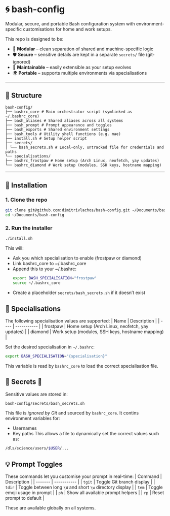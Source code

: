 # 🌀 bash-config

Modular, secure, and portable Bash configuration system with environment-specific customisations for home and work setups.

This repo is designed to be:

- 🧩 **Modular** – clean separation of shared and machine-specific logic
- 🛡️ **Secure** – sensitive details are kept in a separate `secrets/` file (git-ignored)
- 🧼 **Maintainable** – easily extensible as your setup evolves
- 🌍 **Portable** – supports multiple environments via specialisations

---

## 📁 Structure
```
bash-config/
├── bashrc_core # Main orchestrator script (symlinked as ~/.bashrc_core)
├── bash_aliases # Shared aliases across all systems
├── bash_prompt # Prompt appearance and toggles
├── bash_exports # Shared environment settings
├── bash_tools # Utility shell functions (e.g. mae)
├── install.sh # Setup helper script
├── secrets/
│ └── bash_secrets.sh # Local-only, untracked file for credentials and paths
└── specialisations/
├── bashrc_frostpaw # Home setup (Arch Linux, neofetch, yay updates)
└── bashrc_diamond # Work setup (modules, SSH keys, hostname mapping)
```

---

## 🚀 Installation

### 1. Clone the repo
```bash
git clone git@github.com:dimitrivlachos/bash-config.git ~/Documents/bash-config
cd ~/Documents/bash-config
```

### 2. Run the installer
```bash
./install.sh
```

This will:
- Ask you which specialisation to enable (frostpaw or diamond)
- Link bashrc_core to ~/.bashrc_core
- Append this to your ~/.bashrc:
    ```bash
    export BASH_SPECIALISATION="frostpaw"
    source ~/.bashrc_core
    ```
- Create a placeholder `secrets/bash_secrets.sh` if it doesn’t exist

## 🧠 Specialisations
The following specialisation values are supported:
| Name | Description |
| ---- | ----------- |
| frostpaw | Home setup (Arch Linux, neofetch, yay updates) |
| diamond | Work setup (modules, SSH keys, hostname mapping) |

Set the desired specialisation in `~/.bashrc`:
```bash
export BASH_SPECIALISATION="{specialisation}"
```
This variable is read by `bashrc_core` to load the correct specialisation file.

## 🔑 Secrets 🔐
Sensitive values are stored in:
```bash
bash-config/secrets/bash_secrets.sh
```
This file is *ignored by Git* and sourced by `bashrc_core`. It contins environment variables for:
- Usernames
- Key paths
This allows a file to dynamically set the correct values such as:
```bash
/dls/science/users/$USER/...
```

## 💡 Prompt Toggles
These commands let you customise your prompt in real-time:
| Command | Description |
| ------- | ----------- |
| `tgit` | Toggle Git branch display |
| `tdir` | Toggle between long `\W` and short `\w` directory display |
| `tem` | Toggle emoji usage in prompt |
| `ph` | Show all available prompt helpers |
| `rp` | Reset prompt to default |

These are available globally on all systems.